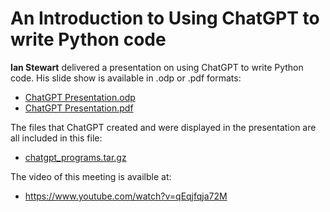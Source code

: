 # An Introduction to Using ChatGPT to write Python code

**Ian Stewart** delivered a presentation on using ChatGPT to write Python code. His slide show is available in .odp or .pdf formats:

* [ChatGPT Presentation.odp](ChatGPT%20Presentation.odp)
* [ChatGPT Presentation.pdf](ChatGPT%20Presentation.pdf)

The files that ChatGPT created and were displayed in the presentation are all included in this file:

* [chatgpt_programs.tar.gz](chatgpt_programs.tar.gz)

The video of this meeting is availble at:

* https://www.youtube.com/watch?v=qEqjfqja72M
